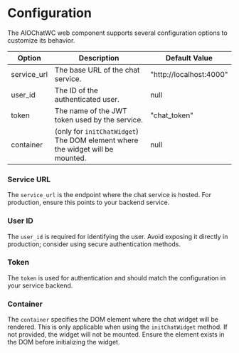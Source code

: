 # Configuration

The AIOChatWC web component supports several configuration options to customize its behavior.

| Option      | Description                                                                 | Default Value           |
| ----------- | --------------------------------------------------------------------------- | ----------------------- |
| service_url | The base URL of the chat service.                                           | "http://localhost:4000" |
| user_id     | The ID of the authenticated user.                                           | null                    |
| token       | The name of the JWT token used by the service.                              | "chat_token"            |
| container   | (only for `initChatWidget`) The DOM element where the widget will be mounted. | null                    |

### Service URL

The `service_url` is the endpoint where the chat service is hosted. For production, ensure this points to your backend service.

### User ID

The `user_id` is required for identifying the user. Avoid exposing it directly in production; consider using secure authentication methods.

### Token

The `token` is used for authentication and should match the configuration in your service backend.

### Container

The `container` specifies the DOM element where the chat widget will be rendered. This is only applicable when using the `initChatWidget` method. If not provided, the widget will not be mounted. Ensure the element exists in the DOM before initializing the widget.